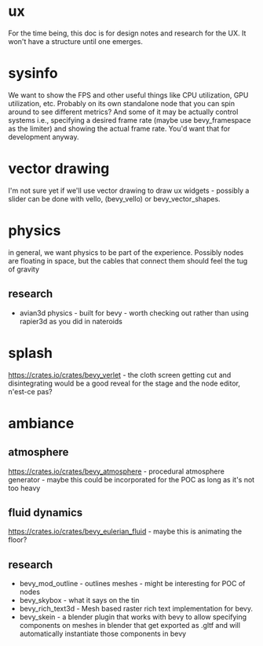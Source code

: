 # ux
For the time being, this doc is for design notes and research for the UX. It won't have a structure until one emerges.
# sysinfo
We want to show the FPS and other useful things like CPU utilization, GPU utilization, etc. Probably on its own standalone node that you can spin around to see different metrics? And some of it may be actually control systems i.e., specifying a desired frame rate (maybe use bevy_framespace as the limiter) and showing the actual frame rate. You'd want that for development anyway.
# vector drawing
I'm not sure yet if we'll use vector drawing to draw ux widgets - possibly a slider can be done with vello, (bevy_vello) or bevy_vector_shapes.
# physics
in general, we want physics to be part of the experience.  Possibly nodes are floating in space, but the cables that connect them should feel the tug of gravity
## research
- avian3d physics - built for bevy - worth checking out rather than using rapier3d as you did in nateroids
# splash
https://crates.io/crates/bevy_verlet - the cloth screen getting cut and disintegrating would be a good reveal for the stage and the node editor, n'est-ce pas?
# ambiance
## atmosphere
https://crates.io/crates/bevy_atmosphere - procedural atmosphere generator - maybe this could be incorporated for the POC as long as it's not too heavy
## fluid dynamics
https://crates.io/crates/bevy_eulerian_fluid - maybe this is animating the floor?
## research
- bevy_mod_outline - outlines meshes - might be interesting for POC of nodes
- bevy_skybox - what it says on the tin
- bevy_rich_text3d - Mesh based raster rich text implementation for bevy.
- bevy_skein - a blender plugin that works with bevy to allow specifying components on meshes in blender that get exported as .gltf and will automatically instantiate those components in bevy
